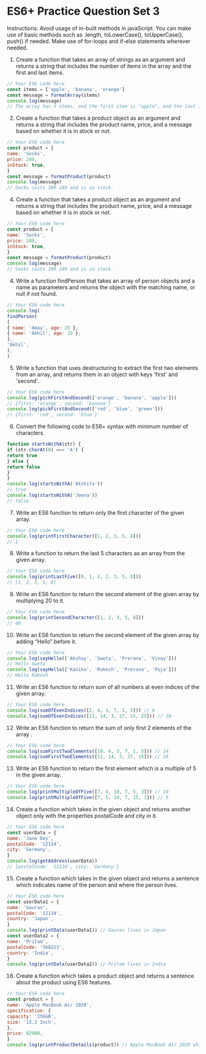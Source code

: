 # ES6+ Practice Question Set 3
Instructions: Avoid usage of in-built methods in javaScript. You can make use of basic methods such as .length, toLowerCase(), toUpperCase(), push() if needed. Make use of for-loops and if-else statements wherever needed.

1. Create a function that takes an array of strings as an argument and returns a string that includes
the number of items in the array and the first and last items.
```js
// Your ES6 code here
const items = ['apple', 'banana', 'orange']
const message = formatArray(items)
console.log(message)
// The array has 3 items, and the first item is "apple", and the last item is "orange".
```
2. Create a function that takes a product object as an argument and returns a string that includes
the product name, price, and a message based on whether it is in stock or not.
```js
// Your ES6 code here
const product = {
name: 'Socks',
price: 249,
inStock: true,
}
const message = formatProduct(product)
console.log(message)
// Socks costs INR 249 and is in stock.
```
4. Create a function that takes a product object as an argument and returns a string that includes
the product name, price, and a message based on whether it is in stock or not.
```js
// Your ES6 code here
const product = {
name: 'Socks',
price: 249,
inStock: true,
}
const message = formatProduct(product)
console.log(message)
// Socks costs INR 249 and is in stock.
```
4. Write a function findPerson that takes an array of person objects and a name as parameters and
returns the object with the matching name, or null if not found.
```js
// Your ES6 code here
console.log(
findPerson(
[
{ name: 'Amay', age: 25 },
{ name: 'Akhil', age: 25 },
],
'Akhil',
),
)
```
5. Write a function that uses destructuring to extract the first two elements from an array, and
returns them in an object with keys 'first' and 'second'.
```js
// Your ES6 code here
console.log(pickFirstAndSecond(['orange', 'banana', 'apple']))
// {first: 'orange', second: 'banana'}
console.log(pickFirstAndSecond(['red', 'blue', 'green']))
// {first: 'red', second: 'blue'}
```
6. Convert the following code to ES6+ syntax with minimum number of characters.
```js
function startsWithA(str) {
if (str.charAt(0) === 'A') {
return true
} else {
return false
}
}
console.log(startsWithA('Akshita'))
// true
console.log(startsWithA('Jeena'))
// false
```
7. Write an ES6 function to return only the first character of the given array.
```js
// Your ES6 code here
console.log(printFirstCharacter([1, 2, 3, 5, 8]))
// 1
```
8. Write a function to return the last 5 characters as an array from the given array.
```js
// Your ES6 code here
console.log(printLastFive([0, 1, 1, 2, 3, 5, 8]))
// [1, 2, 3, 5, 8]
```
9. Write an ES6 function to return the second element of the given array by multiplying 20 to it.
```js
// Your ES6 code here
console.log(printSecondCharacter([1, 2, 3, 5, 8]))
// 40
```
10. Write an ES6 function to return the second element of the given array by adding “Hello” before it.
```js
// Your ES6 code here
console.log(sayHello(['Akshay', 'Sweta', 'Prerana', 'Vinay']))
// Hello Sweta
console.log(sayHello(['Kanika', 'Rakesh', 'Prerana', 'Puja']))
// Hello Rakesh
```
11. Write an ES6 function to return sum of all numbers at even indices of the given array.
```js
// Your ES6 code here
console.log(sumOfEvenIndices([2, 4, 3, 7, 1, 5])) // 6
console.log(sumOfEvenIndices([12, 14, 3, 27, 15, 25])) // 30
```
12. Write an ES6 function to return the sum of only first 2 elements of the array .
```js
// Your ES6 code here
console.log(sumFirstTwoElements([10, 4, 3, 7, 1, 5])) // 14
console.log(sumFirstTwoElements([12, 14, 3, 27, 15])) // 26
```
13. Write an ES6 function to return the first element which is a multiple of 5 in the given array.
```js
// Your ES6 code here
console.log(printMultipleOfFive([7, 4, 10, 7, 5, 3])) // 10
console.log(printMultipleOfFive([7, 5, 10, 7, 15, 3])) // 5
```
14. Create a function which takes in the given object and returns another object only with the
properties postalCode and city in it.
```js
// Your ES6 code here
const userData = {
name: 'Jane Doy',
postalCode: '12134',
city: 'Germany',
}
console.log(getAddress(userData))
// {postalCode: '12134', city: 'Germany'}
```
15. Create a function which takes in the given object and returns a sentence which indicates name
of the person and where the person lives.
```js
// Your ES6 code here
const userData1 = {
name: 'Gaurav',
postalCode: '12134',
country: 'Japan',
}
console.log(printData(userData1)) // Gaurav lives in Japan
const userData2 = {
name: 'Pritam',
postalCode: '560223',
country: 'India',
}
console.log(printData(userData2)) // Pritam lives in India
```
16. Create a function which takes a product object and returns a sentence about the product using
ES6 features.
```js
// Your ES6 code here
const product = {
name: 'Apple MacBook Air 2020',
specification: {
capacity: '256GB',
size: '13.3 Inch',
},
price: 82900,
}
console.log(printProductDetails(product)) // Apple MacBook Air 2020 which is of 13.3 Inch
```
